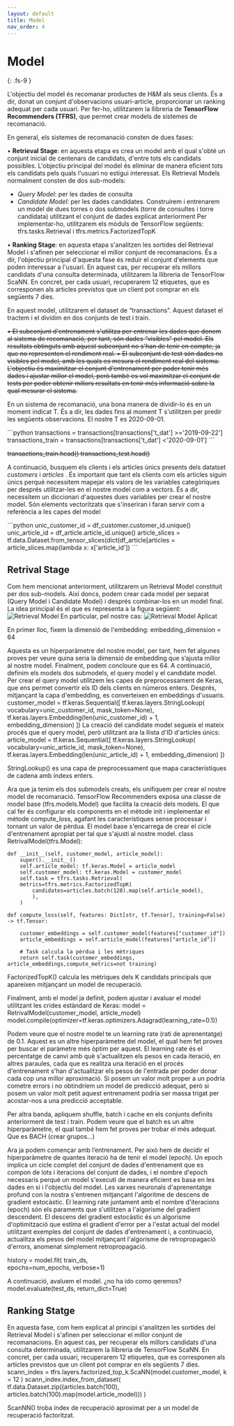 ```yaml
---
layout: default
title: Model
nav_order: 4
---
```


# Model 
{: .fs-9 }

L'objectiu del model és recomanar productes de H&M als seus clients. És a dir, donat un conjunt d'observacions usuari-article, proporcionar un ranking adequat per cada usuari.
Per fer-ho, utilitzarem la llibreria de **TensorFlow Recommenders (TFRS)**, que permet crear models de sistemes de recomanació.


En general, els sistemes de recomanació consten de dues fases:

•	**Retrieval Stage**: en aquesta etapa es crea un model amb el qual s'obté un conjunt inicial de centenars de candidats, d'entre tots els candidats possibles. L'objectiu principal del model és eliminar de manera eficient tots els candidats pels quals l'usuari no estigui interessat.
Els Retrieval Models normalment consten de dos sub-models: 
-	*Query Model*: per les dades de consulta 
-	*Candidate Model*: per les dades candidates. 
Construirem i entrenarem un model de dues torres o dos submodels (torre de consultes i torre candidata) utilitzant el conjunt de dades explicat anteriorment
Per implementar-ho, utilitzarem els mòduls de TensorFlow següents: tfrs.tasks.Retrieval i tfrs.metrics.FactorizedTopK

•	**Ranking Stage**: en aquesta etapa s'analitzen les sortides del Retrieval Model i s'afinen per seleccionar el millor conjunt de recomanacions. És a dir, l'objectiu principal d'aquesta fase és reduir el conjunt d'elements que poden interessar a l'usuari.
En aquest cas, per recuperar els millors candidats d'una consulta determinada, utilitzarem la llibreria de TensorFlow ScaNN. En concret, per cada usuari, recuperarem 12 etiquetes, que es corresponen als articles previstos que un client pot comprar en els següents 7 dies.

En aquest model, utilitzarem el dataset de “transactions”. Aquest dataset el tractem i el dividim en dos conjunts de test i train.

~~•	El subconjunt d'entrenament s'utilitza per entrenar les dades que donem al sistema de recomanació, per tant, són dades “visibles” pel model. Els resultats obtinguts amb aquest subconjunt no s'han de tenir en compte, ja que no representen el rendiment real.
•	El subconjunt de test són dades no visibles pel model, amb les quals es mesura el rendiment real del sistema. L'objectiu és maximitzar el conjunt d'entrenament per poder tenir més dades i ajustar millor el model, però també es vol maximitzar el conjunt de tests per poder obtenir millors resultats en tenir més informació sobre la qual mesurar el sistema.~~

En un sistema de recomanació, una bona manera de dividir-lo és en un moment indicat T. És a dir, les dades fins al moment T s'utilitzen per predir les següents observacions. El nostre T es 2020-09-01.

<div class="code-example" markdown="1">
```python
  transactions = transactions[transactions['t_dat'] >='2019-09-22']
  transactions_train = transactions[transactions['t_dat'] <'2020-09-01']
```
</div>

~~transactions_train.head()
transactions_test.head()~~

A continuació, busquem els clients i els articles únics presents dels datatset *customers* i *articles* . És important que tant els clients com els articles siguin únics perquè necessitem mapejar els valors de les variables categòriques per després utilitzar-les en el nostre model com a vectors. És a dir, necessitem un diccionari d'aquestes dues variables per crear el nostre model. Són elements vectoritzats que s'inseriran i faran servir com a referència a les capes del model

<div class="code-example" markdown="1">
```python
  unic_customer_id = df_customer.customer_id.unique()
  unic_article_id = df_article.article_id.unique()
  article_slices = tf.data.Dataset.from_tensor_slices(dict(df_article[articles = article_slices.map(lambda x: x['article_id'])
```
</div>

## Retrival Stage
Com hem mencionat anteriorment, utilitzarem un Retrieval Model constituit per dos sub-models. Així doncs, podem crear cada model per separat (Query Model i Candidate Model) i després combinar-los en un model final.
La idea principal és el que es representa a la figura següent:
![Retrieval Model](model1.png)
En particular, pel nostre cas:
![Retrieval Model Aplicat](model2.png)


En primer lloc, fixem la dimensió de l'embedding:
embedding_dimension = 64

Aquesta es un híperparàmetre del nostre model, per tant, hem fet algunes proves per veure quina seria la dimensió de embedding que s’ajusta millor al nostre model. Finalment, podem concloure que es 64. 
A continuació, definim els models dos submodels, el query model y el candidate model. Per crear el query model utilitzem les capes de preprocessament de Keras, que ens permet convertir els ID dels clients en números enters. Després, mitjançant la capa d'embedding, es converteixen en embeddings d'usuaris. 
customer_model = tf.keras.Sequential([
  tf.keras.layers.StringLookup(
      vocabulary=unic_customer_id, mask_token=None),  
  tf.keras.layers.Embedding(len(unic_customer_id) + 1, embedding_dimension)
])
La creació del candidate model segueix el mateix procés que el query model, però utilitzant ara la llista d'ID d'articles únics:
article_model = tf.keras.Sequential([
  tf.keras.layers.StringLookup(
      vocabulary=unic_article_id, mask_token=None),
  tf.keras.layers.Embedding(len(unic_article_id) + 1, embedding_dimension)
])

StringLookup() es una capa de preprocessament que mapa característiques de cadena amb índexs enters.

Ara que ja tenim els dos submodels creats, els unifiquem per crear el nostre model de recomanació. 
TensorFlow Recommenders exposa una classe de model base (tfrs.models.Model) que facilita la creació dels models. El que cal fer és configurar els components en el mètode init i implementar el mètode compute_loss, agafant les característiques sense processar i tornant un valor de pèrdua.
El model base s'encarrega de crear el cicle d'entrenament apropiat per tal que s'ajusti al nostre model.
class RetrivalModel(tfrs.Model):
    
    def __init__(self, customer_model, article_model):
        super().__init__()
        self.article_model: tf.keras.Model = article_model
        self.customer_model: tf.keras.Model = customer_model
        self.task = tfrs.tasks.Retrieval(
        metrics=tfrs.metrics.FactorizedTopK(
            candidates=articles.batch(128).map(self.article_model),            
            ),
        )        

    def compute_loss(self, features: Dict[str, tf.Tensor], training=False) -> tf.Tensor:
    
        customer_embeddings = self.customer_model(features["customer_id"])    
        article_embeddings = self.article_model(features["article_id"])

        # Task calcula la pèrdua i les mètriques
        return self.task(customer_embeddings, article_embeddings,compute_metrics=not training)

FactorizedTopK() calcula les mètriques dels K candidats principals que apareixen mitjançant un model de recuperació.

Finalment, amb el model ja definit, podem ajustar i avaluar el model utilitzant les crides estàndard de Keras:
model = RetrivalModel(customer_model, article_model)
model.compile(optimizer=tf.keras.optimizers.Adagrad(learning_rate=0.1))

Podem veure que el nostre model te un learning rate (rati de aprenentatge) de 0.1. Aquest es un altre hiperparàmetre del model, el qual hem fet proves per buscar el paràmetre més òptim per aquest.
El learning rate és el percentatge de canvi amb què s'actualitzen els pesos en cada iteració, en altres paraules, cada que es realitza una iteració en el procés d'entrenament s'han d'actualitzar els pesos de l'entrada per poder donar cada cop una millor aproximació. Si posem un valor molt proper a un podria cometre errors i no obtindríem un model de predicció adequat, però si posem un valor molt petit aquest entrenament podria ser massa trigat per acostar-nos a una predicció acceptable.

Per altra banda, apliquem shuffle, batch i cache en els conjunts definits anteriorment de test i train. Podem veure que el batch es un altre híperparàmetre, el qual també hem fet proves per trobar el més adequat. Que es BACH (crear grupos...)

Ara ja podem començar amb l’entrenament. Per això hem de decidir el híperparàmetre de quantes iteració ha de tenir el model (epoch). Un epoch implica un cicle complet del conjunt de dades d'entrenament que es compon de lots i iteracions del conjunt de dades, i el nombre d'epoch necessaris perquè un model s'executi de manera eficient es basa en les dades en si i l'objectiu del model.
Les xarxes neuronals d'aprenentatge profund con la nostra s'entrenen mitjançant l'algoritme de descens de gradient estocàstic. El learning rate juntament amb el nombre d'iteracions (epoch) són els paraments que s'utilitzen a l'algorisme del gradient descendent. El descens del gradient estocàstic és un algorisme d'optimització que estima el gradient d'error per a l'estat actual del model utilitzant exemples del conjunt de dades d'entrenament i, a continuació, actualitza els pesos del model mitjançant l'algorisme de retropropagació d'errors, anomenat simplement retropropagació.

history = model.fit(
    train_ds,    
    epochs=num_epochs,
    verbose=1)

A continuació, avaluem el model. ¿no ha ido como qeremos?
model.evaluate(test_ds, return_dict=True)

## Ranking Statge
En aquesta fase, com hem explicat al principi s'analitzen les sortides del Retrieval Model i s'afinen per seleccionar el millor conjunt de recomanacions. En aquest cas, per recuperar els millors candidats d'una consulta determinada, utilitzarem la llibreria de TensorFlow ScaNN. En concret, per cada usuari, recuperarem 12 etiquetes, que es corresponen als articles previstos que un client pot comprar en els següents 7 dies.
scann_index = tfrs.layers.factorized_top_k.ScaNN(model.customer_model, k = 12 )
scann_index.index_from_dataset(
  tf.data.Dataset.zip((articles.batch(100), articles.batch(100).map(model.article_model)))
)

ScanNN() troba índex de recuperació aproximat per a un model de recuperació factoritzat.
